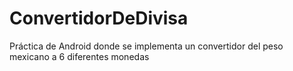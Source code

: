 # ConvertidorDeDivisa
Práctica de Android donde se implementa un convertidor del peso mexicano a 6 diferentes monedas
